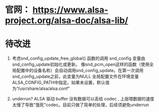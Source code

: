 # 官网： https://www.alsa-project.org/alsa-doc/alsa-lib/

# 待改进
1. 考虑snd_config_update_free_global() 函数的调用
   snd_config 变量由snd_config_update初始化或更新。
   像snd_pcm_open这样的函数（使用全局配置中的设备名称）会自动调用snd_config_update。在第一次调用snd_config_update之前，此变量为NULL
   全局配置文件在环境变量ALSA_CONFIG_PATH中指定。如果未设置，默认值为“/usr/share/alsa/alsa.conf”

2. underrun?
   ALSA 驱动 buffer 没有数据可以丢给 codec , 上层喂数据的速度太慢了导致"饿死"codec。目前只做了简单的处理，后续须避免underrun

